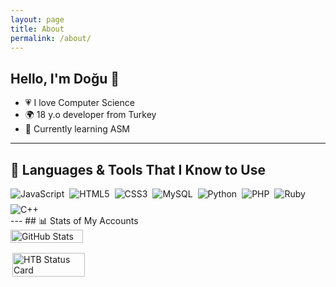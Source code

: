 ```yaml
---
layout: page
title: About
permalink: /about/
---
```


## Hello, I'm Doğu 👋

- 💗 I love Computer Science  
- 🌍 18 y.o developer from Turkey  
- 🔭 Currently learning ASM  

---



## 🧠 Languages & Tools That I Know to Use

<div style="display: flex; flex-wrap: wrap; gap: 0.5rem;">

<img alt="JavaScript" src="https://img.shields.io/badge/javascript-%23323330.svg?style=for-the-badge&logo=javascript&logoColor=%23F7DF1E"/>
<img alt="HTML5" src="https://img.shields.io/badge/html5-%23E34F26.svg?style=for-the-badge&logo=html5&logoColor=white"/>
<img alt="CSS3" src="https://img.shields.io/badge/css3-%231572B6.svg?style=for-the-badge&logo=css3&logoColor=white"/>
<img alt="MySQL" src="https://img.shields.io/badge/mysql-%2300f.svg?style=for-the-badge&logo=mysql&logoColor=white"/>
<img alt="Python" src="https://img.shields.io/badge/Python-yellow?style=for-the-badge&logo=python"/>
<img alt="PHP" src="https://img.shields.io/badge/php-%234F5B93.svg?style=for-the-badge&logo=php&logoColor=white"/>
<img alt="Ruby" src="https://img.shields.io/badge/ruby-red.svg?style=for-the-badge&logo=ruby&logoColor=white"/>
<img alt="C++" src="https://img.shields.io/badge/C++-%2300599C.svg?style=for-the-badge&logo=c%2B%2B&logoColor=white"/>

</div>
---
## 📊 Stats of My Accounts 

<div style="display: flex; flex-wrap: wrap; justify-content: space-between; gap: 1rem;">

<img align="left" alt="GitHub Stats" src="https://github-readme-stats.vercel.app/api?username=dogujen&theme=dark&hide_border=true" width="48%"/>

<img align="right" alt="HTB Status Card" src="https://htb-status.vercel.app/api/htb.js?id=2433453" width="48%"/>

</div>

